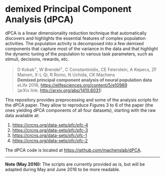 demixed Principal Component Analysis (dPCA)
===========================================

dPCA is a linear dimensionality reduction technique that automatically discovers and highlights the essential features of complex population activities. The population activity is decomposed into a few demixed components that capture most of the variance in the data and that highlight the dynamic tuning of the population to various task parameters, such as stimuli, decisions, rewards, etc.

> D Kobak<sup>+</sup>, W Brendel<sup>+</sup>, C Constantinidis, CE Feierstein,
A Kepecs, ZF Mainen, X-L Qi, R Romo, N Uchida, CK Machens<br>
> **Demixed principal component analysis of neural population data**<br>
> eLife 2016, https://elifesciences.org/content/5/e10989<br>
> (arXiv link: http://arxiv.org/abs/1410.6031)

This repository provides preprocessing and some of the analysis scripts for the dPCA paper. They allow to reproduce Figures 3 to 6 of the paper (the ones yielding dPCA components of all four datasets), starting with the raw data available at:

1. https://crcns.org/data-sets/pfc/pfc-4
2. https://crcns.org/data-sets/pfc/pfc-3
3. https://crcns.org/data-sets/ofc/ofc-1
4. https://crcns.org/data-sets/ofc/ofc-2

The dPCA code is located at https://github.com/machenslab/dPCA.

-----------

**Note (May 2016):** The scripts are currently provided as is, but will be adapted during May and June 2016 to be more readable.
